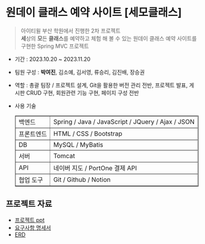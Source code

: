 # 원데이 클래스 예약 사이트 [세모클래스]

> 아이티윌 부산 학원에서 진행한 2차 프로젝트<br>
>  <b>세</b>상의 <b>모</b>든 <b>클래스</b>를 예약하고 체험 해 볼 수 있는 원데이 클래스 예약 사이트를 구현한 Spring MVC 프로젝트 

- 기간 : 2023.10.20 ~ 2023.11.20
- 팀원 구성 : <b>박여진</b>, 김소예, 김서영, 류승리, 김진배, 장승권
- 역할 : 총괄 팀장 / 프로젝트 설계, Git을 활용한 버전 관리 전반, 프로젝트 발표, 게시판 CRUD 구현, 회원관련 기능 구현, 페이지 구성 전반
- 사용 기술

  <table border = 1>
     <tr>
        <td>백엔드 </td>
        <td> Spring / Java / JavaScript / JQuery / Ajax / JSON  </td>
     </tr>
     <tr>
        <td>프론트엔드 </td>
        <td> HTML / CSS / Bootstrap  </td>
     </tr>
     <tr>
        <td>DB </td>
        <td> MySQL / MyBatis </td>
     </tr>
     <tr>
        <td>서버 </td>
        <td> Tomcat </td>
     </tr>
     <tr>
        <td>API </td>
        <td> 네이버 지도 / PortOne 결제 API </td>
     </tr>
     <tr>
        <td>협업 도구 </td>
        <td> Git / Github / Notion  </td>
     </tr>
  </table>
   

## 프로젝트 자료 
- [프로젝트 ppt](https://drive.google.com/file/d/11oEKZYOaLab8QvBP-DaLMDqjLn8Itmzf/view?usp=sharing)
- [요구사항 명세서](https://drive.google.com/file/d/1l8jFw6KSPi_0cIYRjhUks68y9hax_kqA/view?usp=sharing)
- [ERD](https://drive.google.com/file/d/1CB943pfM3YhI1zf6-daLSzT9BMz9scJW/view?usp=sharing)
